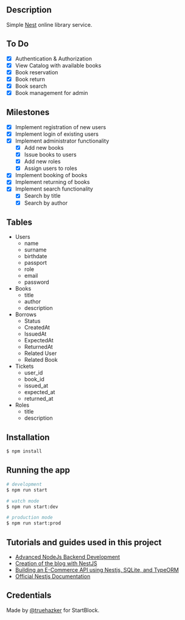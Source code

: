 ## Description

Simple [Nest](https://github.com/nestjs/nest) online library service.

## To Do

- [x] Authentication & Authorization
- [x] View Catalog with available books
- [x] Book reservation
- [x] Book return
- [x] Book search
- [x] Book management for admin

## Milestones

- [x] Implement registration of new users
- [x] Implement login of existing users
- [x] Implement administrator functionality
  - [x] Add new books
  - [x] Issue books to users
  - [x] Add new roles
  - [x] Assign users to roles
- [x] Implement booking of books
- [x] Implement returning of books
- [x] Implement search functionality
  - [x] Search by title
  - [x] Search by author

## Tables

- Users
  - name
  - surname
  - birthdate
  - passport
  - role
  - email
  - password
- Books
  - title
  - author
  - description
- Borrows
  - Status
  - CreatedAt
  - IssuedAt
  - ExpectedAt
  - ReturnedAt
  - Related User
  - Related Book
- Tickets
  - user_id
  - book_id
  - issued_at
  - expected_at
  - returned_at
- Roles
  - title
  - description

## Installation

```bash
$ npm install
```

## Running the app

```bash
# development
$ npm run start

# watch mode
$ npm run start:dev

# production mode
$ npm run start:prod
```

## Tutorials and guides used in this project
- [Advanced NodeJs Backend Development](https://www.youtube.com/watch?v=dDeWWQWMM-Y)
- [Creation of the blog with NestJS](https://www.youtube.com/watch?v=a5g23Fsy6rg&t=189s)
- [Building an E-Commerce API using Nestjs, SQLite, and TypeORM](https://arctype.com/blog/sqlite-nestjs-tutorial)
- [Official Nestjs Documentation](https://docs.nestjs.com)

## Credentials

Made by [@truehazker](https://github.com/truehazker) for StartBlock.
